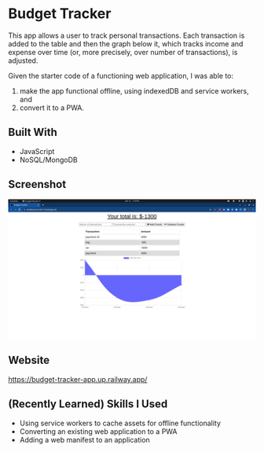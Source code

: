 # Budget Tracker
This app allows a user to track personal transactions. Each transaction is added to the table and then the graph below it, which tracks income and expense over time (or, more precisely, over number of transactions), is adjusted.

Given the starter code of a functioning web application, I was able to:
1. make the app functional offline, using indexedDB and service workers, and
2. convert it to a PWA.

## Built With
* JavaScript
* NoSQL/MongoDB

## Screenshot
![screenshot](screenshot/budget-tracker-screenshot2.png)

## Website
https://budget-tracker-app.up.railway.app/

## (Recently Learned) Skills I Used
* Using service workers to cache assets for offline functionality
* Converting an existing web application to a PWA
* Adding a web manifest to an application

